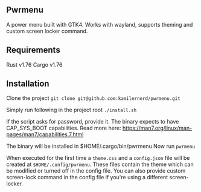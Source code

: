 ## Pwrmenu
A power menu built with GTK4. Works with wayland, supports theming and custom screen locker command.

## Requirements
Rust v1.76
Cargo v1.76

## Installation
Clone the project
```git clone git@github.com:kamilernerd/pwrmenu.git```

Simply run following in the project root
```./install.sh```

If the script asks for password, provide it. The binary expects to have
CAP_SYS_BOOT capabilities.
Read more here: https://man7.org/linux/man-pages/man7/capabilities.7.html

The binary will be installed in $HOME/.cargo/bin/pwrmenu
Now run ```pwrmenu```

When executed for the first time a ```theme.css``` and a ```config.json``` file will be created at ```$HOME/.config/pwrmenu```.
These files contain the theme which can be modified or turned off in the config file.
You can also provide custom screen-lock command in the config file if you're using a different screen-locker.
